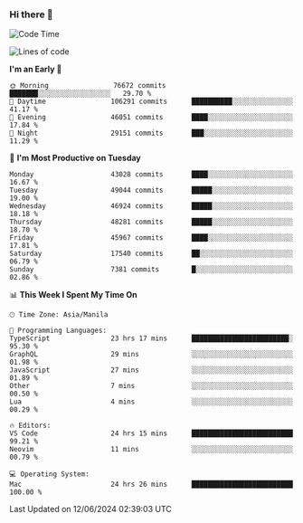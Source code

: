 ### Hi there 👋

<!--START_SECTION:waka-->
![Code Time](http://img.shields.io/badge/Code%20Time-5%2C240%20hrs%2054%20mins-blue)

![Lines of code](https://img.shields.io/badge/From%20Hello%20World%20I%27ve%20Written-115.3%20million%20lines%20of%20code-blue)

**I'm an Early 🐤** 

```text
🌞 Morning                76672 commits       ███████░░░░░░░░░░░░░░░░░░   29.70 % 
🌆 Daytime                106291 commits      ██████████░░░░░░░░░░░░░░░   41.17 % 
🌃 Evening                46051 commits       ████░░░░░░░░░░░░░░░░░░░░░   17.84 % 
🌙 Night                  29151 commits       ███░░░░░░░░░░░░░░░░░░░░░░   11.29 % 
```
📅 **I'm Most Productive on Tuesday** 

```text
Monday                   43028 commits       ████░░░░░░░░░░░░░░░░░░░░░   16.67 % 
Tuesday                  49044 commits       █████░░░░░░░░░░░░░░░░░░░░   19.00 % 
Wednesday                46924 commits       █████░░░░░░░░░░░░░░░░░░░░   18.18 % 
Thursday                 48281 commits       █████░░░░░░░░░░░░░░░░░░░░   18.70 % 
Friday                   45967 commits       ████░░░░░░░░░░░░░░░░░░░░░   17.81 % 
Saturday                 17540 commits       ██░░░░░░░░░░░░░░░░░░░░░░░   06.79 % 
Sunday                   7381 commits        █░░░░░░░░░░░░░░░░░░░░░░░░   02.86 % 
```


📊 **This Week I Spent My Time On** 

```text
🕑︎ Time Zone: Asia/Manila

💬 Programming Languages: 
TypeScript               23 hrs 17 mins      ████████████████████████░   95.30 % 
GraphQL                  29 mins             ░░░░░░░░░░░░░░░░░░░░░░░░░   01.98 % 
JavaScript               27 mins             ░░░░░░░░░░░░░░░░░░░░░░░░░   01.89 % 
Other                    7 mins              ░░░░░░░░░░░░░░░░░░░░░░░░░   00.50 % 
Lua                      4 mins              ░░░░░░░░░░░░░░░░░░░░░░░░░   00.29 % 

🔥 Editors: 
VS Code                  24 hrs 15 mins      █████████████████████████   99.21 % 
Neovim                   11 mins             ░░░░░░░░░░░░░░░░░░░░░░░░░   00.79 % 

💻 Operating System: 
Mac                      24 hrs 26 mins      █████████████████████████   100.00 % 
```


 Last Updated on 12/06/2024 02:39:03 UTC
<!--END_SECTION:waka-->


<!--
**rad182/rad182** is a ✨ _special_ ✨ repository because its `README.md` (this file) appears on your GitHub profile.

Here are some ideas to get you started:

- 🔭 I’m currently working on ...
- 🌱 I’m currently learning ...
- 👯 I’m looking to collaborate on ...
- 🤔 I’m looking for help with ...
- 💬 Ask me about ...
- 📫 How to reach me: ...
- 😄 Pronouns: ...
- ⚡ Fun fact: ...
-->
